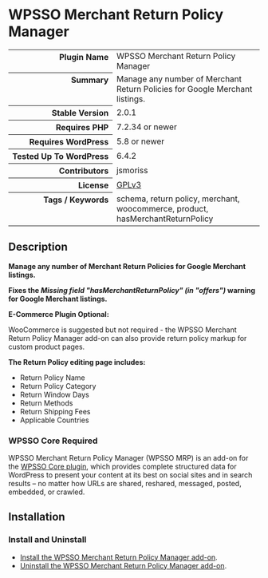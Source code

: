 <h1>WPSSO Merchant Return Policy Manager</h1>

<table>
<tr><th align="right" valign="top" nowrap>Plugin Name</th><td>WPSSO Merchant Return Policy Manager</td></tr>
<tr><th align="right" valign="top" nowrap>Summary</th><td>Manage any number of Merchant Return Policies for Google Merchant listings.</td></tr>
<tr><th align="right" valign="top" nowrap>Stable Version</th><td>2.0.1</td></tr>
<tr><th align="right" valign="top" nowrap>Requires PHP</th><td>7.2.34 or newer</td></tr>
<tr><th align="right" valign="top" nowrap>Requires WordPress</th><td>5.8 or newer</td></tr>
<tr><th align="right" valign="top" nowrap>Tested Up To WordPress</th><td>6.4.2</td></tr>
<tr><th align="right" valign="top" nowrap>Contributors</th><td>jsmoriss</td></tr>
<tr><th align="right" valign="top" nowrap>License</th><td><a href="https://www.gnu.org/licenses/gpl.txt">GPLv3</a></td></tr>
<tr><th align="right" valign="top" nowrap>Tags / Keywords</th><td>schema, return policy, merchant, woocommerce, product, hasMerchantReturnPolicy</td></tr>
</table>

<h2>Description</h2>

<!-- about -->

<p><strong>Manage any number of Merchant Return Policies for Google Merchant listings.</strong></p>

<p><strong>Fixes the <em>Missing field "hasMerchantReturnPolicy" (in "offers")</em> warning for Google Merchant listings.</strong></p>

<p><strong>E-Commerce Plugin Optional:</strong></p>

<p>WooCommerce is suggested but not required - the WPSSO Merchant Return Policy Manager add-on can also provide return policy markup for custom product pages.</p>

<!-- /about -->

<p><strong>The Return Policy editing page includes:</strong></p>

<ul>
<li>Return Policy Name</li>
<li>Return Policy Category</li>
<li>Return Window Days</li>
<li>Return Methods</li>
<li>Return Shipping Fees</li>
<li>Applicable Countries</li>
</ul>

<h3>WPSSO Core Required</h3>

<p>WPSSO Merchant Return Policy Manager (WPSSO MRP) is an add-on for the <a href="https://wordpress.org/plugins/wpsso/">WPSSO Core plugin</a>, which provides complete structured data for WordPress to present your content at its best on social sites and in search results – no matter how URLs are shared, reshared, messaged, posted, embedded, or crawled.</p>

<h2>Installation</h2>

<h3 class="top">Install and Uninstall</h3>

<ul>
<li><a href="https://wpsso.com/docs/plugins/wpsso-merchant-return-policy/installation/install-the-plugin/">Install the WPSSO Merchant Return Policy Manager add-on</a>.</li>
<li><a href="https://wpsso.com/docs/plugins/wpsso-merchant-return-policy/installation/uninstall-the-plugin/">Uninstall the WPSSO Merchant Return Policy Manager add-on</a>.</li>
</ul>


